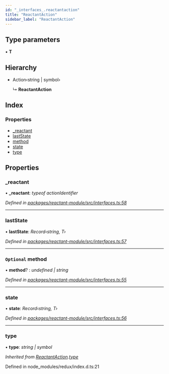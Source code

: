 ```yaml
---
id: "_interfaces_.reactantaction"
title: "ReactantAction"
sidebar_label: "ReactantAction"
---
```


## Type parameters

▪ **T**

## Hierarchy

* Action‹string | symbol›

  ↳ **ReactantAction**

## Index

### Properties

* [_reactant](_interfaces_.reactantaction.md#_reactant)
* [lastState](_interfaces_.reactantaction.md#laststate)
* [method](_interfaces_.reactantaction.md#optional-method)
* [state](_interfaces_.reactantaction.md#state)
* [type](_interfaces_.reactantaction.md#type)

## Properties

###  _reactant

• **_reactant**: *typeof actionIdentifier*

*Defined in [packages/reactant-module/src/interfaces.ts:58](https://github.com/unadlib/reactant/blob/a4942f1/packages/reactant-module/src/interfaces.ts#L58)*

___

###  lastState

• **lastState**: *Record‹string, T›*

*Defined in [packages/reactant-module/src/interfaces.ts:57](https://github.com/unadlib/reactant/blob/a4942f1/packages/reactant-module/src/interfaces.ts#L57)*

___

### `Optional` method

• **method**? : *undefined | string*

*Defined in [packages/reactant-module/src/interfaces.ts:55](https://github.com/unadlib/reactant/blob/a4942f1/packages/reactant-module/src/interfaces.ts#L55)*

___

###  state

• **state**: *Record‹string, T›*

*Defined in [packages/reactant-module/src/interfaces.ts:56](https://github.com/unadlib/reactant/blob/a4942f1/packages/reactant-module/src/interfaces.ts#L56)*

___

###  type

• **type**: *string | symbol*

*Inherited from [ReactantAction](_interfaces_.reactantaction.md).[type](_interfaces_.reactantaction.md#type)*

Defined in node_modules/redux/index.d.ts:21

